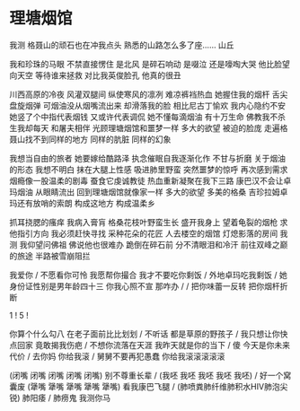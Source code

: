 # 理塘烟馆

我测
格聂山的顽石也在冲我点头
熟悉的山路怎么多了座……
山丘

我和珍珠的马眼 不禁直接愣住
是北风 是碎石响动 是啜泣 还是嚎啕大哭
他比脸望向天空 等待谁来拯救
对比我英俊脸孔 他真的很丑

川西高原的冷夜 风灌双腿间
纵使寒风的凛冽 难凉裤裆热血
她握住我的烟杆 舌尖盘旋烟弹
可烟油没从烟嘴流出来 却滑落我的脸
相比尼古丁愉欢 我内心隐约不安
她竖了个中指代表烟钱 又或许代表调侃
她不懂每滴烟油 有十万生命
佛教我不杀生我却每天 和屠夫相伴
光顾理塘烟馆和噩梦一样
多大的欲望 被迫的脸庞
走遍格聂山找不到同样的地方
同样的肮脏 同样的幻象

我想当自由的旅者 她要嫁给酷路泽
执念催眠自我逐渐化作 不甘与折磨
关于烟油的形态 我想不明白
抹在大腿上性感 吸进肺里野蛮
突然噩梦的惊呼 再次感到需求
烟瘾像一股温柔的剧毒 蚕食它虔诚教徒
热血重新凝聚在我下三路
康巴汉不会让卓玛烟油 从眼睛流出
回到理塘烟馆就像家一样
多大的欲望 多美的格桑
吉珍拉姆卓玛还有放哨的索朗
构成这地方 构成温柔乡

抓耳挠腮的瘙痒 我病入膏肓
格桑花枝叶野蛮生长 盛开我身上
望着龟裂的烟枪 求他指引方向
我必须赶快寻找 采种花朵的花匠
人去楼空的烟馆 灯熄影落的房间
我测
我仰望问佛祖 佛说他也很难办
跪倒在碎石前 分不清眼泪和冷汗
前往双峰之巅的旅途 半路被雪崩阻拦

我爱你 / 不愿看你可怜 我愿帮你撮合
我才不要吃你剩饭 / 外地卓玛吃我剩饭
/ 她身份证性别是男年龄四十三 你我心照不宣
那咋办 /
/ 把你味蕾一反转 把你烟杆折断

1 ! 5 !

你算个什么勾八 在老子面前比比划划 / 不听话
都是草原的野孩子 / 我只想让你快点回家
竟敢揭我伤疤 / 不想你流落在天涯
我昨天就是你的当下 / 傻
今天是你未来代价 / 去你妈
你给我滚 / 舅舅不要再犯愚蠢
你给我滚滚滚滚滚

(闭嘴 闭嘴 闭嘴 闭嘴 闭嘴)
别不尊重长辈 /
(我呸 我呸 我呸 我呸 我呸)
/ 好一个窝囊废
(犟嘴 犟嘴 犟嘴 犟嘴 犟嘴)
看我康巴飞腿 /
(肺喷粪肺纤维肺积水HIV肺泡尖锐)
肺阳痿 / 肺痨鬼
我测你马
